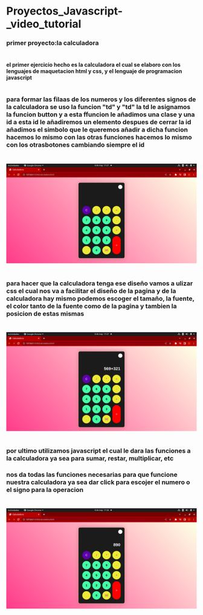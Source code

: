# Proyectos_Javascript-_video_tutorial

### primer proyecto:la calculadora 
#
#### el primer ejercicio hecho es la calculadora el cual se elaboro con los lenguajes de maquetacion html y css, y el lenguaje de programacion javascript 
#
### para formar las filaas de los numeros y los diferentes signos de la calculadora  se uso la funcion "td" y "td" la td le asignamos la funcion button  y a esta ffuncion le añadimos una clase y una id a esta id le añadiremos un elemento despues de cerrar la id añadimos el simbolo que le queremos añadir a dicha funcion hacemos lo mismo con las otras funciones hacemos lo mismo con los otrasbotones cambiando siempre el id 
#
![calculadora](/img/calculadora.png)
#
### para hacer que la calculadora tenga ese diseño vamos a ulizar css el cual nos va a facilitar el diseño de la pagina y de la calculadora hay mismo podemos escoger el tamaño, la fuente, el color tanto de la fuente como de la pagina y tambien la posicion de estas mismas 
#
![calculadora](/img/calculadora_2.png)
#
### por ultimo utilizamos javascript el cual le dara las funciones a la calculadora ya sea para sumar, restar, multiplicar, etc 
### nos da todas las funciones necesarias para que funcione nuestra calculadora ya sea dar click para escojer el numero o el signo para la operacion 
#
![calculadora](/img/calculadora_3.png)
